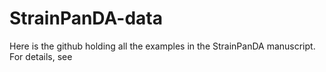# StrainPanDA-data

Here is the github holding all the examples in the StrainPanDA manuscript. For details, see 

[Example]: https://github.com/xbiome/StrainPanDA-data/tree/main/example#readme

